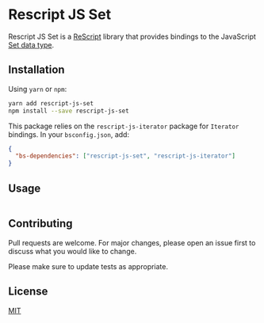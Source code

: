 # Rescript JS Set

Rescript JS Set is a [ReScript](https://rescript-lang.org/) library that provides bindings to the JavaScript [Set data type](https://developer.mozilla.org/en-US/docs/Web/JavaScript/Reference/Global_Objects/Set).

## Installation

Using `yarn` or `npm`:

```bash
yarn add rescript-js-set
npm install --save rescript-js-set
```

This package relies on the `rescript-js-iterator` package for `Iterator` bindings. In your `bsconfig.json`, add:

```json
{
  "bs-dependencies": ["rescript-js-set", "rescript-js-iterator"]
}
```

## Usage

```rescript

```

## Contributing

Pull requests are welcome. For major changes, please open an issue first to discuss what you would like to change.

Please make sure to update tests as appropriate.

## License

[MIT](https://choosealicense.com/licenses/mit/)
